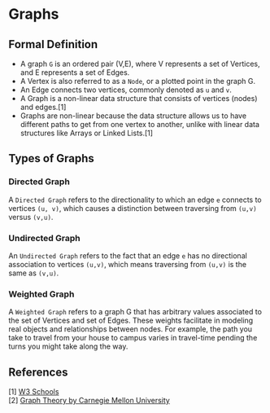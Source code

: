 # Graphs

##  Formal Definition 
* A graph `G` is an ordered pair (V,E), where V represents a set of Vertices, and E represents a set of Edges.
* A Vertex is also referred to as a `Node`, or a plotted point in the graph G.
* An Edge connects two vertices, commonly denoted as `u` and `v`.
* A Graph is a non-linear data structure that consists of vertices (nodes) and edges.[1]
* Graphs are non-linear because the data structure allows us to have different paths to get from one vertex to another, unlike with linear data structures like Arrays or Linked Lists.[1]

## Types of Graphs
### Directed Graph
A `Directed Graph` refers to the directionality to which an edge `e` connects to vertices `(u, v)`, which causes a distinction between traversing from `(u,v)` versus `(v,u)`.

### Undirected Graph
An `Undirected Graph` refers to the fact that an edge `e` has no directional association to vertices `(u,v)`, which means traversing from `(u,v)` is the same as `(v,u)`.

### Weighted Graph
A `Weighted Graph` refers to a graph G that has arbitrary values associated to the set of Vertices and set of Edges. These weights facilitate in modeling real objects and relationships between nodes. For example, the path you take to travel from your house to campus varies in travel-time pending the turns you might take along the way. 

## References
[1] [W3 Schools](https://www.w3schools.com/dsa/dsa_theory_graphs.php)  
[2] [Graph Theory by Carnegie Mellon University](https://www.andrew.cmu.edu/course/21-228/lec10.pdf)

